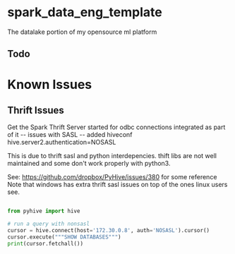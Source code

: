 # spark_data_eng_template
The datalake portion of my opensource ml platform


## Todo

# Known Issues
## Thrift Issues
Get the Spark Thrift Server started for odbc connections integrated as part of it
-- issues with SASL
    -- added hiveconf hive.server2.authentication=NOSASL

This is due to thrift sasl and python interdepencies. thift libs are not well maintained and some don't work properly with python3.

See: https://github.com/dropbox/PyHive/issues/380 for some reference
Note that windows has extra thrift sasl issues on top of the ones linux users see.
 

```python

from pyhive import hive

# run a query with nonsasl
cursor = hive.connect(host='172.30.0.8', auth='NOSASL').cursor()
cursor.execute("""SHOW DATABASES""")
print(cursor.fetchall())

```


